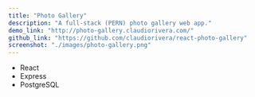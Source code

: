 ```yaml
---
title: "Photo Gallery"
description: "A full-stack (PERN) photo gallery web app."
demo_link: "http://photo-gallery.claudiorivera.com/"
github_link: "https://github.com/claudiorivera/react-photo-gallery"
screenshot: "./images/photo-gallery.png"
---
```


- React
- Express
- PostgreSQL
